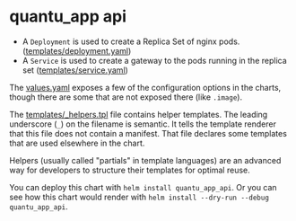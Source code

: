 # quantu_app api

- A `Deployment` is used to create a Replica Set of nginx pods.
  ([templates/deployment.yaml](templates/deployment.yaml))
- A `Service` is used to create a gateway to the pods running in the
  replica set ([templates/service.yaml](templates/service.yaml))

The [values.yaml](values.yaml) exposes a few of the configuration options in the
charts, though there are some that are not exposed there (like
`.image`).

The [templates/\_helpers.tpl](templates/_helpers.tpl) file contains helper templates. The leading
underscore (`_`) on the filename is semantic. It tells the template renderer
that this file does not contain a manifest. That file declares some
templates that are used elsewhere in the chart.

Helpers (usually called "partials" in template languages) are an
advanced way for developers to structure their templates for optimal
reuse.

You can deploy this chart with `helm install quantu_app_api`. Or
you can see how this chart would render with `helm install --dry-run --debug quantu_app_api`.
